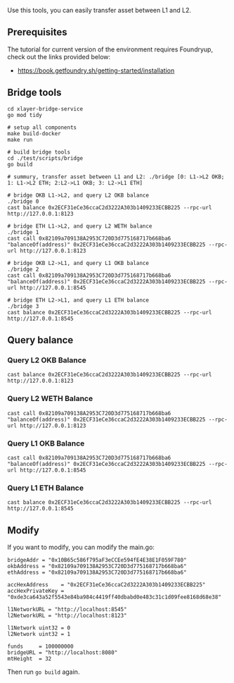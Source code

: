 Use this tools, you can easily transfer asset between L1 and L2.

## Prerequisites
The tutorial for current version of the environment requires Foundryup, check out the links provided below:
- https://book.getfoundry.sh/getting-started/installation

## Bridge tools
```
cd xlayer-bridge-service
go mod tidy

# setup all components 
make build-docker
make run

# build bridge tools
cd ./test/scripts/bridge
go build

# summury, transfer asset between L1 and L2: ./bridge [0: L1->L2 OKB; 1: L1->L2 ETH; 2:L2->L1 OKB; 3: L2->L1 ETH]

# bridge OKB L1->L2, and query L2 OKB balance
./bridge 0
cast balance 0x2ECF31eCe36ccaC2d3222A303b1409233ECBB225 --rpc-url http://127.0.0.1:8123

# bridge ETH L1->L2, and query L2 WETH balance
./bridge 1
cast call 0x82109a709138A2953C720D3d775168717b668ba6 "balanceOf(address)" 0x2ECF31eCe36ccaC2d3222A303b1409233ECBB225 --rpc-url http://127.0.0.1:8123

# bridge OKB L2->L1, and query L1 OKB balance
./bridge 2
cast call 0x82109a709138A2953C720D3d775168717b668ba6 "balanceOf(address)" 0x2ECF31eCe36ccaC2d3222A303b1409233ECBB225 --rpc-url http://127.0.0.1:8545

# bridge ETH L2->L1, and query L1 ETH balance
./bridge 3
cast balance 0x2ECF31eCe36ccaC2d3222A303b1409233ECBB225 --rpc-url http://127.0.0.1:8545

```

## Query balance
### Query L2 OKB Balance
```
cast balance 0x2ECF31eCe36ccaC2d3222A303b1409233ECBB225 --rpc-url http://127.0.0.1:8123
``` 

### Query L2 WETH Balance
```
cast call 0x82109a709138A2953C720D3d775168717b668ba6 "balanceOf(address)" 0x2ECF31eCe36ccaC2d3222A303b1409233ECBB225 --rpc-url http://127.0.0.1:8123
```

### Query L1 OKB Balance
```
cast call 0x82109a709138A2953C720D3d775168717b668ba6 "balanceOf(address)" 0x2ECF31eCe36ccaC2d3222A303b1409233ECBB225 --rpc-url http://127.0.0.1:8545
```

### Query L1 ETH Balance
```
cast balance 0x2ECF31eCe36ccaC2d3222A303b1409233ECBB225 --rpc-url http://127.0.0.1:8545
```


## Modify
If you want to modify, you can modify the main.go:

```
bridgeAddr = "0x10B65c586f795aF3eCCEe594fE4E38E1F059F780"
okbAddress = "0x82109a709138A2953C720D3d775168717b668ba6"
ethAddress = "0x82109a709138A2953C720D3d775168717b668ba6"

accHexAddress    = "0x2ECF31eCe36ccaC2d3222A303b1409233ECBB225"
accHexPrivateKey = "0xde3ca643a52f5543e84ba984c4419ff40dbabd0e483c31c1d09fee8168d68e38"

l1NetworkURL = "http://localhost:8545"
l2NetworkURL = "http://localhost:8123"

l1Network uint32 = 0
l2Network uint32 = 1

funds     = 100000000
bridgeURL = "http://localhost:8080"
mtHeight  = 32
```

Then run `go build` again.
